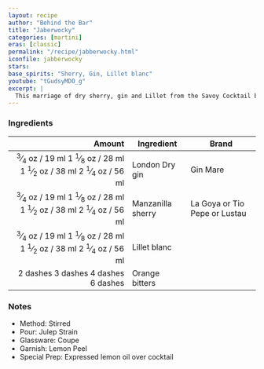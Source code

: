 ```yaml
---
layout: recipe
author: "Behind the Bar"
title: "Jaberwocky"
categories: [martini]
eras: [classic]
permalink: "/recipe/jabberwocky.html"
iconfile: jabberwocky
stars:
base_spirits: "Sherry, Gin, Lillet blanc"
youtube: "tGudsyMDO_g"
excerpt: |
  This marriage of dry sherry, gin and Lillet from the Savoy Cocktail book is a most refined and nuanced sipper.
---
```


### Ingredients

|   Amount | Ingredient        | Brand                         |
| -------: | ----------------- | ----------------------------- |
|   <span class="onex active"> <sup>3</sup>&frasl;<sub>4</sub> oz  / 19 ml</span> <span class="onehalfx">1 <sup>1</sup>&frasl;<sub>8</sub> oz  / 28 ml</span> <span class="twox">1 <sup>1</sup>&frasl;<sub>2</sub> oz  / 38 ml</span> <span class="threex">2 <sup>1</sup>&frasl;<sub>4</sub> oz  / 56 ml</span>| London Dry gin    | Gin Mare                      |
|   <span class="onex active"> <sup>3</sup>&frasl;<sub>4</sub> oz  / 19 ml</span> <span class="onehalfx">1 <sup>1</sup>&frasl;<sub>8</sub> oz  / 28 ml</span> <span class="twox">1 <sup>1</sup>&frasl;<sub>2</sub> oz  / 38 ml</span> <span class="threex">2 <sup>1</sup>&frasl;<sub>4</sub> oz  / 56 ml</span>| Manzanilla sherry | La Goya or Tio Pepe or Lustau |
|   <span class="onex active"> <sup>3</sup>&frasl;<sub>4</sub> oz  / 19 ml</span> <span class="onehalfx">1 <sup>1</sup>&frasl;<sub>8</sub> oz  / 28 ml</span> <span class="twox">1 <sup>1</sup>&frasl;<sub>2</sub> oz  / 38 ml</span> <span class="threex">2 <sup>1</sup>&frasl;<sub>4</sub> oz  / 56 ml</span>| Lillet blanc      |
| <span class="onex active">2 dashes</span> <span class="onehalfx">3 dashes</span> <span class="twox">4 dashes</span> <span class="threex">6 dashes</span>| Orange bitters    |

### Notes

- Method: Stirred
- Pour: Julep Strain
- Glassware: Coupe
- Garnish: Lemon Peel
- Special Prep: Expressed lemon oil over cocktail

    
<script type="application/ld+json">
{
  "@context": "https://schema.org",
  "@type": "Recipe",
  "author": "{{ page.author }}",
  "description": "{{ page.excerpt | strip_html | replace: '"', "'" }}",
  "image": "{% for ingredient in site.data[page.iconfile].images.ingredient limit: 1 %}{{ ingredient.url }}{% endfor %}",
  "recipeIngredient": [  ".75 oz London Dry gin ",
  ".75 oz Manzanilla sherry",
  ".75 oz Lillet blanc ",
  "2 dashes Orange bitters "],
  "name": "{{ page.title }}",
  "recipeInstructions": "  {
    '': 'HowToStep',
    'text': '- Method: Stirred
'
  },  {
    '': 'HowToStep',
    'text': '- Pour: Julep Strain
'
  },  {
    '': 'HowToStep',
    'text': '- Glassware: Coupe
'
  },  {
    '': 'HowToStep',
    'text': '- Garnish: Lemon Peel
'
  },  {
    '': 'HowToStep',
    'text': '- Special Prep: Expressed lemon oil over cocktail
'
  }",
  "recipeYield": "1 cocktail",
  "recipeCategory": "cocktail"
}
</script>

    